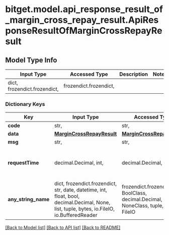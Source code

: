 # bitget.model.api_response_result_of_margin_cross_repay_result.ApiResponseResultOfMarginCrossRepayResult

## Model Type Info
Input Type | Accessed Type | Description | Notes
------------ | ------------- | ------------- | -------------
dict, frozendict.frozendict,  | frozendict.frozendict,  |  | 

### Dictionary Keys
Key | Input Type | Accessed Type | Description | Notes
------------ | ------------- | ------------- | ------------- | -------------
**code** | str,  | str,  | code | [optional] 
**data** | [**MarginCrossRepayResult**](MarginCrossRepayResult.md) | [**MarginCrossRepayResult**](MarginCrossRepayResult.md) |  | [optional] 
**msg** | str,  | str,  | msg | [optional] 
**requestTime** | decimal.Decimal, int,  | decimal.Decimal,  | requestTime | [optional] value must be a 64 bit integer
**any_string_name** | dict, frozendict.frozendict, str, date, datetime, int, float, bool, decimal.Decimal, None, list, tuple, bytes, io.FileIO, io.BufferedReader | frozendict.frozendict, str, BoolClass, decimal.Decimal, NoneClass, tuple, bytes, FileIO | any string name can be used but the value must be the correct type | [optional]

[[Back to Model list]](../../README.md#documentation-for-models) [[Back to API list]](../../README.md#documentation-for-api-endpoints) [[Back to README]](../../README.md)

